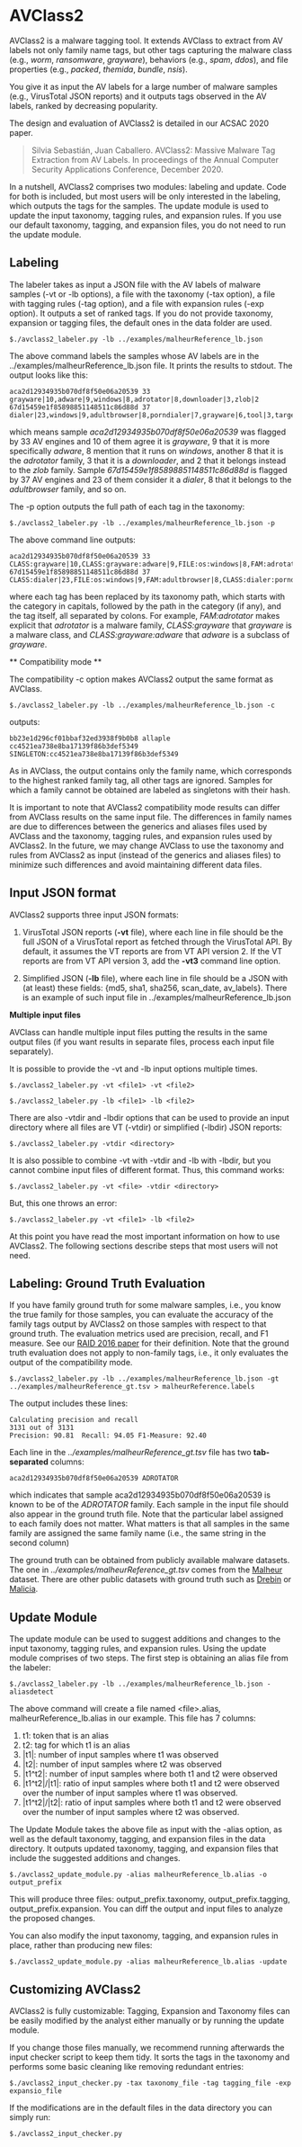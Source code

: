 # AVClass2

AVClass2 is a malware tagging tool. It extends AVClass to extract from AV labels not only family name tags, but other tags capturing the malware class (e.g., *worm*, *ransomware*, *grayware*), behaviors (e.g., *spam*, *ddos*), and file properties (e.g., *packed*, *themida*, *bundle*, *nsis*). 

You give it as input the AV labels for a large number of malware samples (e.g., VirusTotal JSON reports)
and it outputs tags observed in the AV labels, ranked by decreasing popularity. 

The design and evaluation of AVClass2 is detailed in our ACSAC 2020 paper.

> Silvia Sebastián, Juan Caballero. 
AVClass2: Massive Malware Tag Extraction from AV Labels. 
In proceedings of the Annual Computer Security Applications Conference, December 2020.

In a nutshell, AVClass2 comprises two modules: labeling and update. Code for both is included, but most users will be only interested in the labeling, which outputs the tags for the samples. The update module is used to update the input taxonomy, tagging rules, and expansion rules. If you use our default taxonomy, tagging, and expansion files, you do not need to run the update module.


## Labeling

The labeler takes as input a JSON file with the AV labels of malware samples 
(-vt or -lb options), 
a file with the taxonomy (-tax option), 
a file with tagging rules (-tag option), and
a file with expansion rules (-exp option). 
It outputs a set of ranked tags. 
If you do not provide taxonomy, expansion or tagging files, 
the default ones in the data folder are used.

```shell
$./avclass2_labeler.py -lb ../examples/malheurReference_lb.json
```

The above command labels the samples whose AV labels are in 
the ../examples/malheurReference_lb.json file. 
It prints the results to stdout. 
The output looks like this: 

```
aca2d12934935b070df8f50e06a20539 33 grayware|10,adware|9,windows|8,adrotator|8,downloader|3,zlob|2
67d15459e1f85898851148511c86d88d 37 dialer|23,windows|9,adultbrowser|8,porndialer|7,grayware|6,tool|3,target|2
```

which means sample *aca2d12934935b070df8f50e06a20539* 
was flagged by 33 AV engines and 10 of them agree it is *grayware*, 9 that it is more specifically *adware*, 
8 mention that it runs on *windows*, another 8 that it is the *adrotator* family, 
3 that it is a *downloader*, and 2 that it belongs instead to the *zlob* family.
Sample *67d15459e1f85898851148511c86d88d* is flagged by 37 AV engines and 23 of them 
consider it a *dialer*, 8 that it belongs to the *adultbrowser* family, and so on. 

The -p option outputs the full path of each tag in the taxonomy: 

```shell
$./avclass2_labeler.py -lb ../examples/malheurReference_lb.json -p
```

The above command line outputs:

```
aca2d12934935b070df8f50e06a20539 33 CLASS:grayware|10,CLASS:grayware:adware|9,FILE:os:windows|8,FAM:adrotator|8,CLASS:downloader|3,FAM:zlob|2
67d15459e1f85898851148511c86d88d 37 CLASS:dialer|23,FILE:os:windows|9,FAM:adultbrowser|8,CLASS:dialer:porndialer|7,CLASS:grayware|6,CLASS:grayware:tool|3,FAM:target|2
```

where each tag has been replaced by its taxonomy path, which starts with the category in capitals, 
followed by the path in the category (if any), and the tag itself, all separated by colons. 
For example, *FAM:adrotator* makes explicit that *adrotator* is a malware family, 
*CLASS:grayware* that *grayware* is a malware class, and 
*CLASS:grayware:adware* that *adware* is a subclass of *grayware*.

** Compatibility mode **

The compatibility -c option makes AVClass2 output the same format as AVClass. 

```shell
$./avclass2_labeler.py -lb ../examples/malheurReference_lb.json -c
```

outputs:

```
bb23e1d296cf01bbaf32ed3938f9b0b8 allaple
cc4521ea738e8ba17139f86b3def5349 SINGLETON:cc4521ea738e8ba17139f86b3def5349
```

As in AVClass, the output contains only the family name, 
which corresponds to the highest ranked family tag, all other tags are ignored.
Samples for which a family cannot be obtained are labeled as singletons with their hash.
 
It is important to note that AVClass2 compatibility mode results can differ from AVClass results
on the same input file.
The differences in family names are due to differences between the generics and aliases files 
used by AVClass and the taxonomy, tagging rules, and expansion rules used by AVClass2. 
In the future, we may change AVClass to use the taxonomy and rules from AVClass2 
as input (instead of the generics and aliases files) 
to minimize such differences and avoid maintaining different data files.


## Input JSON format

AVClass2 supports three input JSON formats:

1. VirusTotal JSON reports (**-vt** file), where each line in file should be 
   the full JSON of a VirusTotal report as fetched through the VirusTotal API. 
   By default, it assumes the VT reports are from VT API version 2. 
   If the VT reports are from VT API version 3, add the **-vt3** command line option.

2. Simplified JSON (**-lb** file), where each line in file should be a JSON with 
   (at least) these fields: {md5, sha1, sha256, scan_date, av_labels}. 
   There is an example of such input file in ../examples/malheurReference_lb.json

**Multiple input files**

AVClass can handle multiple input files putting the results in the same output files 
(if you want results in separate files, process each input file separately).

It is possible to provide the -vt and -lb input options multiple times.

```shell
$./avclass2_labeler.py -vt <file1> -vt <file2>
```
```shell
$./avclass2_labeler.py -lb <file1> -lb <file2>
```

There are also -vtdir and -lbdir options that can be used to provide 
an input directory where all files are VT (-vtdir) or simplified (-lbdir) JSON reports:

```shell
$./avclass2_labeler.py -vtdir <directory>
```

It is also possible to combine -vt with -vtdir and -lb with -lbdir, 
but you cannot combine input files of different format. Thus, this command works:

```shell
$./avclass2_labeler.py -vt <file> -vtdir <directory>
```

But, this one throws an error:

```shell
$./avclass2_labeler.py -vt <file1> -lb <file2>
```

At this point you have read the most important information on how to use AVClass2. 
The following sections describe steps that most users will not need.

## Labeling: Ground Truth Evaluation

If you have family ground truth for some malware samples, i.e., 
you know the true family for those samples, you can evaluate the accuracy 
of the family tags output by AVClass2 on those samples with respect to that ground truth. 
The evaluation metrics used are precision, recall, and F1 measure. 
See our [RAID 2016 paper](https://software.imdea.org/~juanca/papers/avclass_raid16.pdf) for their definition.
Note that the ground truth evaluation does not apply to non-family tags, 
i.e., it only evaluates the output of the compatibility mode.

```shell
$./avclass2_labeler.py -lb ../examples/malheurReference_lb.json -gt ../examples/malheurReference_gt.tsv > malheurReference.labels
```

The output includes these lines:

```
Calculating precision and recall
3131 out of 3131
Precision: 90.81  Recall: 94.05 F1-Measure: 92.40
```

Each line in the *../examples/malheurReference_gt.tsv* file has two **tab-separated** columns:

```
aca2d12934935b070df8f50e06a20539 ADROTATOR
```

which indicates that sample aca2d12934935b070df8f50e06a20539 is known 
to be of the *ADROTATOR* family. 
Each sample in the input file should also appear in the ground truth file. 
Note that the particular label assigned to each family does not matter. 
What matters is that all samples in the same family are assigned 
the same family name (i.e., the same string in the second column)

The ground truth can be obtained from publicly available malware datasets. 
The one in *../examples/malheurReference_gt.tsv* comes from the 
[Malheur](http://www.mlsec.org/malheur/) dataset. 
There are other public datasets with ground truth such as 
[Drebin](https://www.sec.cs.tu-bs.de/~danarp/drebin/) or 
[Malicia](http://malicia-project.com/dataset.html).

## Update Module

The update module can be used to suggest additions and changes to the input 
taxonomy, tagging rules, and expansion rules. 
Using the update module comprises of two steps.
The first step is obtaining an alias file from the labeler:

```shell
$./avclass2_labeler.py -lb ../examples/malheurReference_lb.json -aliasdetect
```

The above command will create a file named \<file\>.alias, 
malheurReference_lb.alias in our example. This file has 7 columns:

1. t1: token that is an alias
2. t2: tag for which t1 is an alias
3. |t1|: number of input samples where t1 was observed
4. |t2|: number of input samples where t2 was observed
5. |t1^t2|: number of input samples where both t1 and t2 were observed
6. |t1^t2|/|t1|: ratio of input samples where both t1 and t2 were observed over the number of input samples where t1 was observed.
7. |t1^t2|/|t2|: ratio of input samples where both t1 and t2 were observed over the number of input samples where t2 was observed.


The Update Module takes the above file as input with the -alias option, 
as well as the default taxonomy, tagging, and expansion files in the data directory. 
It outputs updated taxonomy, tagging, and expansion files that include the 
suggested additions and changes. 

```shell
$./avclass2_update_module.py -alias malheurReference_lb.alias -o output_prefix
```

This will produce three files: 
output_prefix.taxonomy, output_prefix.tagging, output_prefix.expansion. 
You can diff the output and input files to analyze the proposed changes.

You can also modify the input taxonomy, tagging, and expansion rules in place, 
rather than producing new files:


```shell
$./avclass2_update_module.py -alias malheurReference_lb.alias -update
```


## Customizing AVClass2

AVClass2 is fully customizable: 
Tagging, Expansion and Taxonomy files can be easily modified by the analyst 
either manually or by running the update module. 

If you change those files manually, we recommend running 
afterwards the input checker script to keep them tidy. 
It sorts the tags in the taxonomy and performs some basic cleaning like 
removing redundant entries:

```shell
$./avclass2_input_checker.py -tax taxonomy_file -tag tagging_file -exp expansio_file
```

If the modifications are in the default files in the data directory you can simply run: 

```shell
$./avclass2_input_checker.py 
```
